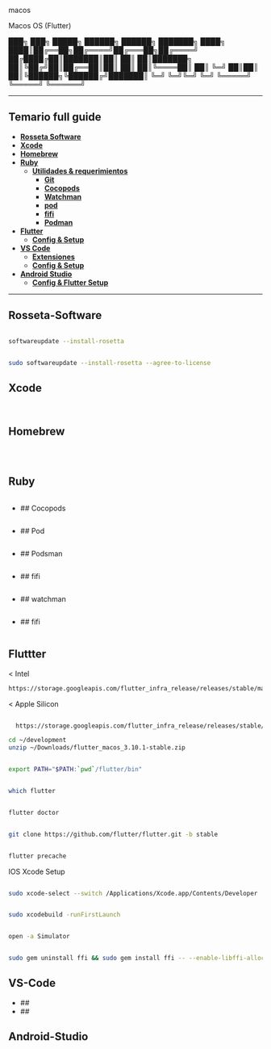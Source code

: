 macos

Macos OS (Flutter)

███╗ ███╗ █████╗ ██████╗ ██████╗ ███████╗
████╗ ████║██╔══██╗██╔════╝██╔═══██╗██╔════╝
██╔████╔██║███████║██║ ██║ ██║███████╗
██║╚██╔╝██║██╔══██║██║ ██║ ██║╚════██║
██║ ╚═╝ ██║██║ ██║╚██████╗╚██████╔╝███████║
╚═╝ ╚═╝╚═╝ ╚═╝ ╚═════╝ ╚═════╝ ╚══════╝

---

## **Temario full guide**

- [**Rosseta Software**](#1Rosseta-Software)
- [**Xcode**](#Xcode)
- [**Homebrew**](#Homebrew)
- [**Ruby**](#Ruby)
  - [**Utilidades & requerimientos**](#table-of-contents)
    - [**Git**](#Git)
    - [**Cocopods**](#Cocopods)
    - [**Watchman**](#Watchman)
    - [**pod**](#pod)
    - [**fifi**](#fifi)
    - [**Podman**](#Podman)
- [**Flutter**](#Flutter)
  - [**Config & Setup**](#table-of-contents)
- [**VS Code**](#VS-Code)
  - [**Extensiones**](#table-of-contents)
  - [**Config & Setup**](#table-of-contents)
- [**Android Studio**](#Android-Studio)
  - [**Config & Flutter Setup**](#Config-&-Flutter-Setup)
------------------


<div id='1Rosseta-Software' />

## **Rosseta-Software**
```bash

softwareupdate --install-rosetta

```


```bash

sudo softwareupdate --install-rosetta --agree-to-license

```


## **Xcode**



```bash


```

```bash


```


## **Homebrew**


```bash


```

```bash


```

```bash


```


## **Ruby**

```bash


```

* <div id='id4.1' />
  ## Cocopods

  ```bash


  ```

* <div id='id4.1' />
  ## Pod

  ```bash


  ```

* <div id='id4.1' />
  ## Podsman


  ```bash


  ```

* <div id='id4.1' />
  ## fifi


  ```bash


  ```
 
* <div id='id4.1' />
  ## watchman

  ```bash


  ```


* <div id='id4.1' />
  ## fifi

  ```bash


  ```



## **Fluttter**


< Intel

```bash
https://storage.googleapis.com/flutter_infra_release/releases/stable/macos/flutter_macos_3.10.1-stable.zip

```

< Apple Silicon

```bash

  https://storage.googleapis.com/flutter_infra_release/releases/stable/macos/flutter_macos_arm64_3.10.1-stable.zip
```

```bash
cd ~/development
unzip ~/Downloads/flutter_macos_3.10.1-stable.zip


```





```bash

export PATH="$PATH:`pwd`/flutter/bin"


```



```bash

which flutter

```




```bash

flutter doctor

```





```bash

git clone https://github.com/flutter/flutter.git -b stable

```




```bash

flutter precache

```


IOS Xcode  Setup 


```bash

sudo xcode-select --switch /Applications/Xcode.app/Contents/Developer

```


```bash

sudo xcodebuild -runFirstLaunch

```





```bash

open -a Simulator


```






```bash

sudo gem uninstall ffi && sudo gem install ffi -- --enable-libffi-alloc


```


## **VS-Code**

* <div id='id6.1' />
  ##

* <div id='id6.2' />
  ##


## **Android-Studio**
